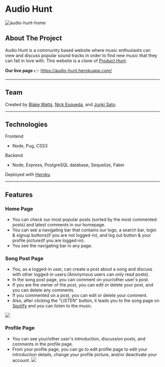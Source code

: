 # Audio Hunt

![audio-hunt-home](/public/assets/wiki-img/audio-hunt-home.png)

## About The Project

Audio Hunt is a community based website where music enthusiasts can view and discuss popular sound tracks in order to find new music that they can fall in love with. This website is a clone of [Product Hunt](https://www.producthunt.com/).

**Our live page** 👉 https://audio-hunt.herokuapp.com/

---

## Team

Created by [Blake Watts], [Nick Esqueda], and [Junki Sato].

---

## Technologies

Frontend

- Node, Pug, CSS3

Backend

- Node, Express, PostgreSQL database, Sequelize, Faker

Deployed with [Heroku](https://www.heroku.com/)

---

## Features

### Home Page

- You can check our most popular posts (sorted by the most commented posts) and latest comments in our homepage.
- You can see a navigating bar that contains our logo, a search bar, login & signup buttons(if you are not logged-in), and log out button & your profile picture(if you are logged-in).
- You see the navigating bar in any page.

### Song Post Page

- You, as a logged-in user, can create a post about a song and discuss with other logged-in users.(Anonymous users can only read posts).
- In the song post page, you can comment on your/other user's post.
- If you are the owner of the post, you can edit or delete your post, and you can delete any comments.
- If you commented on a post, you can edit or delete your comment.
- Also, after clicking the "LISTEN" button, it leads you to the song page on [Spotify](https://open.spotify.com/) and you can listen to the music.

![](/public/assets/wiki-img/audio-hunt-post-page.png)

### Profile Page

- You can see your/other user's introduction, discussion posts, and comments in the profile page.
- From your profile page, you can go to edit profile page to edit your introduction details, change your profile picture, and/or deactivate your account.
  ![](/public/assets/wiki-img/audio-hunt-profile.png)

<!-- links -->

[blake watts]: https://github.com/Watts-Blake
[nick esqueda]: https://github.com/nick-esqueda
[junki sato]: https://github.com/j00nk1
